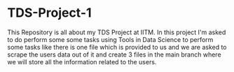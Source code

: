 # TDS-Project-1
This Repository is all about my TDS Project at IITM. In this project I'm asked to do perform some some tasks using Tools in Data Science to perform some tasks like there is one file which is provided to us and we are asked to scrape the users data out of it and create 3 files in the main branch where we will store all the information related to the users.
